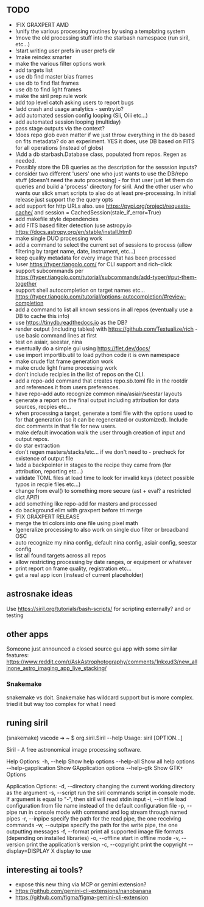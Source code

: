 ## TODO

* !FIX GRAXPERT AMD
* !unify the various processing routines by using a templating system
* !move the old processing stuff into the starbash namespace (run siril, etc...)
* !start writing user prefs in user prefs dir
* !make reindex smarter
* make the various filter options work
* add targets list
* use db find master bias frames
* use db to find flat frames
* use db to find light frames
* make the siril prep rule work
* add top level catch asking users to report bugs
* !add crash and usage analytics - sentry.io?
* add automated session config looping (Sii, Oiii etc...)
* add automated session looping (multiday)
* pass stage outputs via the context?
* !does repo glob even matter if we just throw everything in the db based on fits metadata?  do an experiment.  YES it does, use DB based on FITS for all operations (instead of globs)
* !Add a db starbash.Database class, populated from repos.  Regen as needed.
* Possibly store the DB queries as the description for the sesssion inputs?
* consider two different 'users' one who just wants to use the DB/repo stuff (doesn't need the auto processing) - for that user just let them do queries and build a 'process' directory for siril.  And the other user who wants our slick smart scripts to also do at least pre-processing.  In initial release just support the the query opts
* add support for http URLs also.  use https://pypi.org/project/requests-cache/ and session = CachedSession(stale_if_error=True)
* add makefile style dependencies
* add FITS based filter detection (use astropy.io https://docs.astropy.org/en/stable/install.html)
* make single DUO processing work
* add a command to select the current set of sessions to process (allow filtering by target name, date, instrument, etc...)
* keep quality metadata for every image that has been processed
* !user https://typer.tiangolo.com/ for CLI support and rich-click
* support subcommands per https://typer.tiangolo.com/tutorial/subcommands/add-typer/#put-them-together
* support shell autocompletion on target names etc... https://typer.tiangolo.com/tutorial/options-autocompletion/#review-completion
* add a command to list all known sessions in all repos (eventually use a DB to cache this info)
* use https://tinydb.readthedocs.io as the DB?
* render output (including tables) with https://github.com/Textualize/rich - use basic command lines at first
* test on asiair, seestar, nina
* eventually do a simple gui using https://flet.dev/docs/
* use import importlib.util to load python code it is own namespace
* make crude flat frame generation work
* make crude light frame processing work
* don't include recipies in the list of repos on the CLI.
* add a repo-add command that creates repo.sb.toml file in the rootdir and references it from users preferences.
* have repo-add auto recognize common nina/asiair/seestar layouts
* generate a report on the final output including attribution for data sources, recpies etc...
* when processing a target, generate a toml file with the options used to for that generation (so it can be regenerated or customized).  Include doc comments in that file for new users.
* make default invocation walk the user through creation of input and output repos.
* do star extraction
* don't regen masters/stacks/etc... if we don't need to - precheck for existence of output file
* !add a backpointer in stages to the recipe they came from (for attribution, reporting etc...)
* validate TOML files at load time to look for invalid keys (detect possible typos in recpie files etc...)
* change from eval() to something more secure (ast + eval? a restricted dict API?)
* add something like repo-add for masters and processed
* do background elim with graxpert before tri merge
* !FIX GRAXPERT RELEASE
* merge the tri colors into one file using pixel math
* !generalize processing to also work on single duo filter or broadband OSC
* auto recognize my nina config, default nina config, asiair config, seestar config
* list all found targets across all repos
* allow restricting processing by date ranges, or equipment or whatever
* print report on frame quality, registration etc...
* get a real app icon (instead of current placeholder)

## astrosnake ideas

Use https://siril.org/tutorials/bash-scripts/ for scripting externally? and or testing

## other apps

Someone just announced a closed source gui app with some similar features: https://www.reddit.com/r/AskAstrophotography/comments/1nkxud3/new_allinone_astro_imaging_app_live_stacking/

### Snakemake

snakemake vs doit.  Snakemake has wildcard support but is more complex.
tried it but way too complex for what I need

## runing siril

(snakemake) vscode ➜ ~ $ org.siril.Siril --help
Usage:
  siril [OPTION…]

Siril - A free astronomical image processing software.

Help Options:
  -h, --help                 Show help options
  --help-all                 Show all help options
  --help-gapplication        Show GApplication options
  --help-gtk                 Show GTK+ Options

Application Options:
  -d, --directory            changing the current working directory as the argument
  -s, --script               run the siril commands script in console mode. If argument is equal to "-", then siril will read stdin input
  -i, --initfile             load configuration from file name instead of the default configuration file
  -p, --pipe                 run in console mode with command and log stream through named pipes
  -r, --inpipe               specify the path for the read pipe, the one receiving commands
  -w, --outpipe              specify the path for the write pipe, the one outputting messages
  -f, --format               print all supported image file formats (depending on installed libraries)
  -o, --offline              start in offline mode
  -v, --version              print the application’s version
  -c, --copyright            print the copyright
  --display=DISPLAY          X display to use

## interesting ai tools?

* expose this new thing via MCP or gemini extension?
* https://github.com/gemini-cli-extensions/nanobanana
* https://github.com/figma/figma-gemini-cli-extension